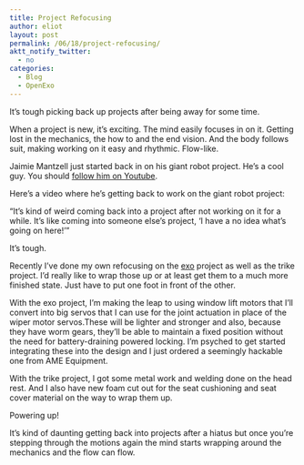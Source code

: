 ```yaml
---
title: Project Refocusing
author: eliot
layout: post
permalink: /06/18/project-refocusing/
aktt_notify_twitter:
  - no
categories:
  - Blog
  - OpenExo
---
```

It&#8217;s tough picking back up projects after being away for some time.

When a project is new, it&#8217;s exciting. The mind easily focuses in on it. Getting lost in the mechanics, the how to and the end vision. And the body follows suit, making working on it easy and rhythmic. Flow-like.

Jaimie Mantzell just started back in on his giant robot project. He&#8217;s a cool guy. You should [follow him on Youtube][1].

Here&#8217;s a video where he&#8217;s getting back to work on the giant robot project:



&#8220;It&#8217;s kind of weird coming back into a project after not working on it for a while. It&#8217;s like coming into someone else&#8217;s project, &#8216;I have a no idea what&#8217;s going on here!&#8217;&#8221;

It&#8217;s tough.

Recently I&#8217;ve done my own refocusing on the [exo][2] project as well as the trike project. I&#8217;d really like to wrap those up or at least get them to a much more finished state. Just have to put one foot in front of the other.

With the exo project, I&#8217;m making the leap to using window lift motors that I&#8217;ll convert into big servos that I can use for the joint actuation in place of the wiper motor servos.These will be lighter and stronger and also, because they have worm gears, they&#8217;ll be able to maintain a fixed position without the need for battery-draining powered locking. I&#8217;m psyched to get started integrating these into the design and I just ordered a seemingly hackable one from AME Equipment.

With the trike project, I got some metal work and welding done on the head rest. And I also have new foam cut out for the seat cushioning and seat cover material on the way to wrap them up.

Powering up!

It&#8217;s kind of daunting getting back into projects after a hiatus but once you&#8217;re stepping through the motions again the mind starts wrapping around the mechanics and the flow can flow.

 [1]: http://www.youtube.com/user/JMEMantzel/videos
 [2]: http://openexo.com